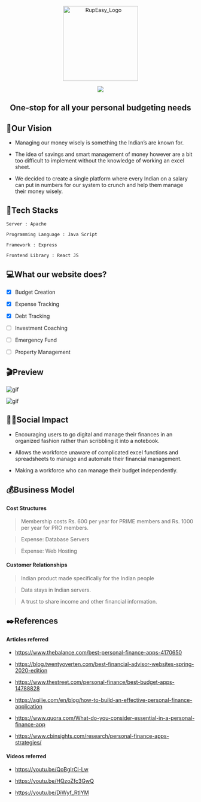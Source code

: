 <p align="center">
  <img src="logo.png" alt="RupEasy_Logo" width="200"/>
</p>

<p align="center">
    <a href="https://img.shields.io/badge/contributors-5-green" alt="Contributors">
        <img src="https://img.shields.io/badge/contributors-5-green" /></a>    
</p>

<h2 align="center">
   One-stop for all your personal budgeting needs
</h2>


 
## :eyes:Our Vision

- Managing our money wisely is something the Indian’s are known for. 

- The idea of savings and smart management of money however are a bit too difficult to implement without the knowledge of working an excel sheet. 

- We decided to create a single platform where every Indian on a salary can put in numbers for our system to crunch and help them manage their money wisely.


## :scroll:Tech Stacks

`Server : Apache`

`Programming Language : Java Script`

`Framework : Express`

`Frontend Library : React JS`


## :computer:What our website does?

- [x] Budget Creation
- [x] Expense Tracking
- [x] Debt Tracking
- [ ] Investment Coaching
- [ ] Emergency Fund
- [ ] Property Management


## :clapper:Preview

![gif](gif/income.gif)

![gif](gif/expense.gif)


## :raising_hand_man:Social Impact

- Encouraging users to go digital and manage their finances in an organized fashion rather than scribbling it into a notebook.

- Allows the workforce unaware of complicated excel functions and spreadsheets to manage and automate their financial management.

- Making a workforce who can manage their budget independently. 


## :moneybag:Business Model

#### Cost Structures

> Membership costs Rs. 600 per year for PRIME members and Rs. 1000 per year for PRO members.

> Expense: Database Servers

> Expense: Web Hosting

#### Customer Relationships

> Indian product made specifically for the Indian people

> Data stays in Indian servers.

> A trust to share income and other financial information.


## :black_nib:References

#### Articles referred

- https://www.thebalance.com/best-personal-finance-apps-4170650

- https://blog.twentyoverten.com/best-financial-advisor-websites-spring-2020-edition

- https://www.thestreet.com/personal-finance/best-budget-apps-14788828

- https://agilie.com/en/blog/how-to-build-an-effective-personal-finance-application

- https://www.quora.com/What-do-you-consider-essential-in-a-personal-finance-app

- https://www.cbinsights.com/research/personal-finance-apps-strategies/

#### Videos referred

- https://youtu.be/QoBgIrCl-Lw

- https://youtu.be/HQzoZfc3GwQ

- https://youtu.be/DiWyf_RtIYM

<!--
### TL;DR

Yes, you can fork this repo. Please give me proper credit by linking back to [brittanychiang.com](https://brittanychiang.com). Thanks!

## 🛠 Installation & Set Up

1. Install the Gatsby CLI

   ```sh
   npm install -g gatsby-cli
   ```

2. Install and use the correct version of Node using [NVM](https://github.com/nvm-sh/nvm)

   ```sh
   nvm install
   ```

3. Install dependencies

   ```sh
   yarn
   ```

4. Start the development server

   ```sh
   npm start
   ```

## 🚀 Building and Running for Production

1. Generate a full static production build

   ```sh
   npm run build
   ```

1. Preview the site as it will appear once deployed

   ```sh
   npm run serve
   ```

## 🎨 Color Reference

| Color          | Hex                                                                |
| -------------- | ------------------------------------------------------------------ |
| Navy           | ![#0a192f](https://via.placeholder.com/10/0a192f?text=+) `#0a192f` |
| Light Navy     | ![#172a45](https://via.placeholder.com/10/0a192f?text=+) `#172a45` |
| Lightest Navy  | ![#303C55](https://via.placeholder.com/10/303C55?text=+) `#303C55` |
| Slate          | ![#8892b0](https://via.placeholder.com/10/8892b0?text=+) `#8892b0` |
| Light Slate    | ![#a8b2d1](https://via.placeholder.com/10/a8b2d1?text=+) `#a8b2d1` |
| Lightest Slate | ![#ccd6f6](https://via.placeholder.com/10/ccd6f6?text=+) `#ccd6f6` |
| White          | ![#e6f1ff](https://via.placeholder.com/10/e6f1ff?text=+) `#e6f1ff` |
| Green          | ![#64ffda](https://via.placeholder.com/10/64ffda?text=+) `#64ffda` |
-->
